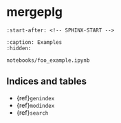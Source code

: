 # mergeplg

```{include} ../README.md
:start-after: <!-- SPHINX-START -->
```

```{toctree}
:caption: Examples
:hidden:

notebooks/foo_example.ipynb
```

## Indices and tables

- {ref}`genindex`
- {ref}`modindex`
- {ref}`search`
